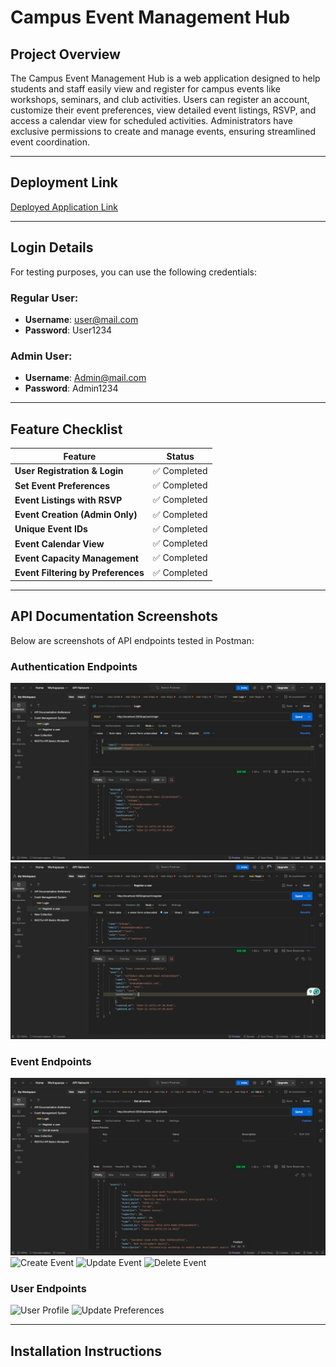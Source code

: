 # **Campus Event Management Hub**

## **Project Overview**  
The Campus Event Management Hub is a web application designed to help students and staff easily view and register for campus events like workshops, seminars, and club activities. Users can register an account, customize their event preferences, view detailed event listings, RSVP, and access a calendar view for scheduled activities. Administrators have exclusive permissions to create and manage events, ensuring streamlined event coordination.

---

## **Deployment Link**  
[Deployed Application Link](https://event-management-system-nine-liart.vercel.app/)  

---

## **Login Details**  
For testing purposes, you can use the following credentials:  

### Regular User:
- **Username**: user@mail.com  
- **Password**: User1234  

### Admin User:
- **Username**: Admin@mail.com  
- **Password**: Admin1234  

---

## **Feature Checklist**  
| Feature                           | Status        |
|-----------------------------------|---------------|
| **User Registration & Login**     | ✅ Completed  |
| **Set Event Preferences**         | ✅ Completed  |
| **Event Listings with RSVP**      | ✅ Completed  |
| **Event Creation (Admin Only)**   | ✅ Completed  |
| **Unique Event IDs**              | ✅ Completed  |
| **Event Calendar View**           | ✅ Completed  |
| **Event Capacity Management**     | ✅ Completed  |
| **Event Filtering by Preferences**| ✅ Completed  |

---

## **API Documentation Screenshots**
Below are screenshots of API endpoints tested in Postman:

### Authentication Endpoints
![Auth Login](./screenshots/LoginUser.jpeg)
![Auth Register](./screenshots/RegisterUser.jpeg)

### Event Endpoints
![Get Events](./screenshots/getAllEvents.jpeg)
![Create Event](./screenshots/createEvent.jpeg)
![Update Event](./screenshots/updateEvent.jpeg)
![Delete Event](./screenshots/deleteEvent.jpeg)

### User Endpoints
![User Profile](./screenshots/getProfile.jpeg)
![Update Preferences](./screenshots/updatePreferences.jpeg)

---

## **Installation Instructions**  
